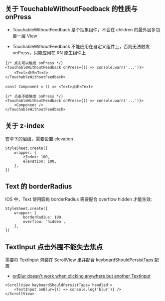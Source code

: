 ## 关于 TouchableWithoutFeedback 的性质与 onPress

- TouchableWithoutFeedback 是个抽象组件，不会在 children 的最外层多包裹一层 View

- TouchableWithoutFeedback 不能应用在自定义组件上，否则无法触发 onPress，只能应用在 RN 原生组件上

```tsx
{/* 点击可以触发 onPress */}
<TouchableWithoutFeedback onPress={() => console.warn('...')}>
    <Text>点击<Text>
</TouchableWithoutFeedback>
```

```tsx
const Component = () => <Text>点击<Text>

{/* 点击不能触发 onPress */}
<TouchableWithoutFeedback onPress={() => console.warn('...')}>
    <Component />
</TouchableWithoutFeedback>
```

## 关于 z-index

安卓下的层级，需要设置 elevation

```tsx
StyleSheet.create({
    wrapper: {
        zIndex: 100,
        elevation: 100,
    },
})
```

## Text 的 borderRadius

IOS 中，Text 使用圆角 borderRadius 需要配合 overflow hidden 才能生效:

```tsx
StyleSheet.create({
    wrapper: {
        borderRadius: 100,
        overflow: 'hidden',
    },
})
```

## TextInput 点击外围不能失去焦点

需要将 TextInput 包装在 ScrollView 里并配合 keyboardShouldPersistTaps 配置

- [onBlur doesn't work when clicking anywhere but another TextInput](https://github.com/facebook/react-native/issues/11071)

```tsx
<ScrollView keyboardShouldPersistTaps='handled'>
    <TextInput onBlur={() => console.log('blur')} />
</ScrollView>
```